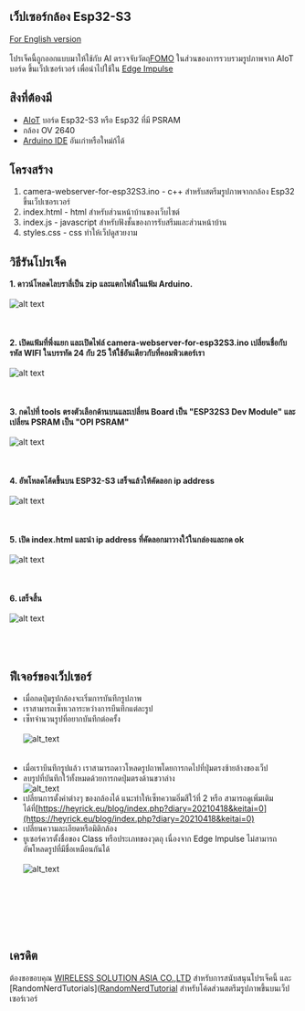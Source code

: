 ## เว็ปเซอร์กล้อง Esp32-S3
 [For English version](https://github.com/San279/AIoT_Board/blob/main/camera-webserver-for-esp32S3/README.md)
 <br/>
 <br/>
 โปรเจ็คนี้ถูกออกแบบมาให้ใช้กับ AI ตรวจจับวัตถุ[FOMO](https://docs.edgeimpulse.com/docs/edge-impulse-studio/learning-blocks/object-detection/fomo-object-detection-for-constrained-devices) ในส่วนของการรวบรวมรูปภาพจาก AIoT บอร์ด ขึ้นเว็ปเซอร์เวอร์ เพื่อนำไปใช้ใน [Edge Impulse](https://edgeimpulse.com/)
<br/>
## สิงที่ต้องมี
 - [AIoT](https://wirelesssolution.asia/) บอร์ด Esp32-S3 หรือ Esp32 ที่มี PSRAM
 - กล้อง OV 2640
 - [Arduino IDE](https://www.arduino.cc/en/software) อันเก่าหรือใหม่ก้ได้
## โครงสร้าง
 1. camera-webserver-for-esp32S3.ino - c++ สำหรับสตรีมรูปภาพจากกล้อง Esp32 ขึ้นเว็ปเซอรเวอร์
 2. index.html - html สำหรับส่วนหน้าบ้านของเว็บไซต์
 3. index.js - javascript สำหรับฟังชั้นของการรับสรีมและส่วนหน้าบ้าน
 4. styles.css - css ทำให้เว็ปดูสวยงาม
## วิธีรันโปรเจ็ค
<strong> 1. ดาวน์โหลดไลบราลี่เป็น zip และแตกไฟล์ในแฟ้ม Arduino. </strong>
<br /><br />
![alt text](/Images_for_readme/folder_directory.PNG)
<br /><br /><br /><br />
<strong> 2. เปิดแฟ้มที่พึ่งแยก และเปิดไฟล์ camera-webserver-for-esp32S3.ino เปลี่ยนชื่อกับรหัส WIFI ในบรรทัด 24 กับ 25 ให้ใช้อันเดียวกับที่คอมพิวเตอร์เรา  </strong>
<br /><br />
![alt text](/Images_for_readme/ssidPassword.PNG)
<br /><br /><br /><br />
<strong> 3. กดไปที่ tools ตรงตัวเลือกด้านบนและเปลี่ยน Board เป็น "ESP32S3 Dev Module" และเปลี่ยน PSRAM เป็น "OPI PSRAM"  </strong>
<br /><br />
![alt text](/Images_for_readme/IDE_configure.PNG)
<br /><br /><br /><br />
<strong> 4. อัพโหลดโค้ดขึ้นบน ESP32-S3 เสร็จแล้วให้คัดลอก ip address  </strong>
<br /><br />
![alt text](/Images_for_readme/ip_IDE.PNG)
<br /><br /><br /><br />
<strong> 5. เปิด index.html และนำ ip address ที่คัดลอกมาวางใว้ในกล่องและกด ok </strong>
<br /><br />
![alt text](/Images_for_readme/ip_prompt.PNG)
<br /><br /><br /><br />
<strong> 6. เสร็จสิ้น  </strong>
<br/> <br/>
![alt text](/Images_for_readme/done.PNG)
<br /><br /><br /><br />
## ฟีเจอร์ของเว็ปเซอร์
- เมื่อกดปุ่มรูปกล้องจะเริ่มการบันทึกรูปภาพ<br />
- เราสามารถเซ็ทเวลาระหว่างการบึนทึกแต่ละรูป<br />
- เซ็ทจำนวนรูปที่อยากบันทึกต่อครั้ง<br /> <br />
![alt_text](/Images_for_readme/capture_console.PNG)
<br /><br /> <br />
- เมื่อเราบึนทึกรูปแล้ว เราสามารถดาวโหลดรูปถาพโดยการกดไปที่ปุ่มตรงซ้ายล้างของเว็ป<br />
- ลบรูปที่บันทึกใว้ทั้งหมดด้วยการกดปุ่มตรงด้านขวาล่าง<br />
![alt_text](/Images_for_readme/gallery_img.PNG)
- เปลี่ยนการตั้งค่าต่างๆ ของกล้องได้ แนะทำให้เซ็ทความอิ่มสีใว้ที่ 2 หรือ สามารถดูเพิ่มเติมได้ที่[https://heyrick.eu/blog/index.php?diary=20210418&keitai=0](https://heyrick.eu/blog/index.php?diary=20210418&keitai=0) <br />
- เปลี่ยนความละเอียดหรือมิติกล้อง <br />
- ยูเซอร์ควรตั้งชื่อของ Class หรือประเภทของวุตถุ เนื่องจาก Edge Impulse ไม่สามารถอัพโหลดรูปที่มีชื่อเหมือนกันได้ <br /><br />
![alt_text](/Images_for_readme/resolution_class.PNG)
<br /><br /><br />
<br /> <br /><br /> <br />
## เครดิต
ต้องขอขอบคุณ [WIRELESS SOLUTION ASIA CO.,LTD](https://wirelesssolution.asia/) สำหรับการสนับสนุนโปรเจ็คนี้ และ [RandomNerdTutorials]([RandomNerdTutorial](https://RandomNerdTutorials.com/esp32-cam-video-streaming-web-server-camera-home-assistant) สำหรับโค้ดส่วนสตรีมรูปภาพขึ้นบนเว็ปเซอร์เวอร์
